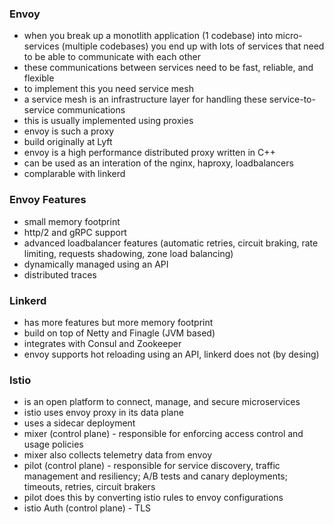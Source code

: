 ### Envoy

- when you break up a monotlith application (1 codebase) into micro-services (multiple codebases) you end up with lots of services that need to be able to communicate with each other
- these communications between services need to be fast, reliable, and flexible
- to implement this you need service mesh
- a service mesh is an infrastructure layer for handling these service-to-service communications
- this is usually implemented using proxies
- envoy is such a proxy
- build originally at Lyft
- envoy is a high performance distributed proxy written in C++
- can be used as an interation of the nginx, haproxy, loadbalancers
- complarable with linkerd

### Envoy Features

- small memory footprint
- http/2 and gRPC support
- advanced loadbalancer features (automatic retries, circuit braking, rate limiting, requests shadowing, zone load balancing)
- dynamically managed using an API
- distributed traces

### Linkerd

- has more features but more memory footprint
- build on top of Netty and Finagle (JVM based)
- integrates with Consul and Zookeeper
- envoy supports hot reloading using an API, linkerd does not (by desing)

### Istio

- is an open platform to connect, manage, and secure microservices
- istio uses envoy proxy in its data plane
- uses a sidecar deployment
- mixer (control plane) - responsible for enforcing access control and usage policies
- mixer also collects telemetry data from envoy
- pilot (control plane) - responsible for service discovery, traffic management and resiliency; A/B tests and canary deployments; timeouts, retries, circuit brakers
- pilot does this by converting istio rules to envoy configurations
- istio Auth (control plane) - TLS